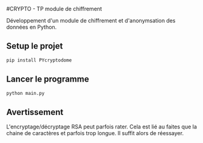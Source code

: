 #CRYPTO - TP module de chiffrement

Développement d'un module de chiffrement et d'anonymsation des données en Python.

## Setup le projet

```bash
pip install PYcryptodome
```

## Lancer le programme
```bash
python main.py
```

## Avertissement
L'encryptage/décryptage RSA peut parfois rater. Cela est lié au faites que la chaine de caractères et parfois trop longue. Il suffit alors de réessayer. 